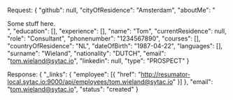 Request:
  {
  	"github": null,
  	"cityOfResidence": "Amsterdam",
  	"aboutMe": "<div>Some stuff here.</div>",
  	"education": [],
  	"experience": [],
  	"name": "Tom",
  	"currentResidence": null,
  	"role": "Consultant",
  	"phonenumber": "1234567890",
  	"courses": [],
  	"countryOfResidence": "NL",
  	"dateOfBirth": "1987-04-22",
  	"languages": [],
  	"surname": "Wieland",
  	"nationality": "DUTCH",
  	"email": "tom.wieland@sytac.io",
  	"linkedin": null,
  	"type": "PROSPECT"
  }

Response:
  {
  	"_links": {
  		"employee": [{
  			"href": "http://resumator-local.sytac.io:9000/api/employees/tom.wieland@sytac.io"
  		}]
  	},
  	"email": "tom.wieland@sytac.io",
  	"status": "created"
  }
